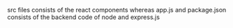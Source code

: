 src files consists of the react components whereas app.js and package.json consists of the backend code of node and express.js
